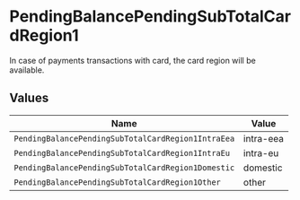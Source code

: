 # PendingBalancePendingSubTotalCardRegion1

In case of payments transactions with card, the card region will be available.


## Values

| Name                                               | Value                                              |
| -------------------------------------------------- | -------------------------------------------------- |
| `PendingBalancePendingSubTotalCardRegion1IntraEea` | intra-eea                                          |
| `PendingBalancePendingSubTotalCardRegion1IntraEu`  | intra-eu                                           |
| `PendingBalancePendingSubTotalCardRegion1Domestic` | domestic                                           |
| `PendingBalancePendingSubTotalCardRegion1Other`    | other                                              |